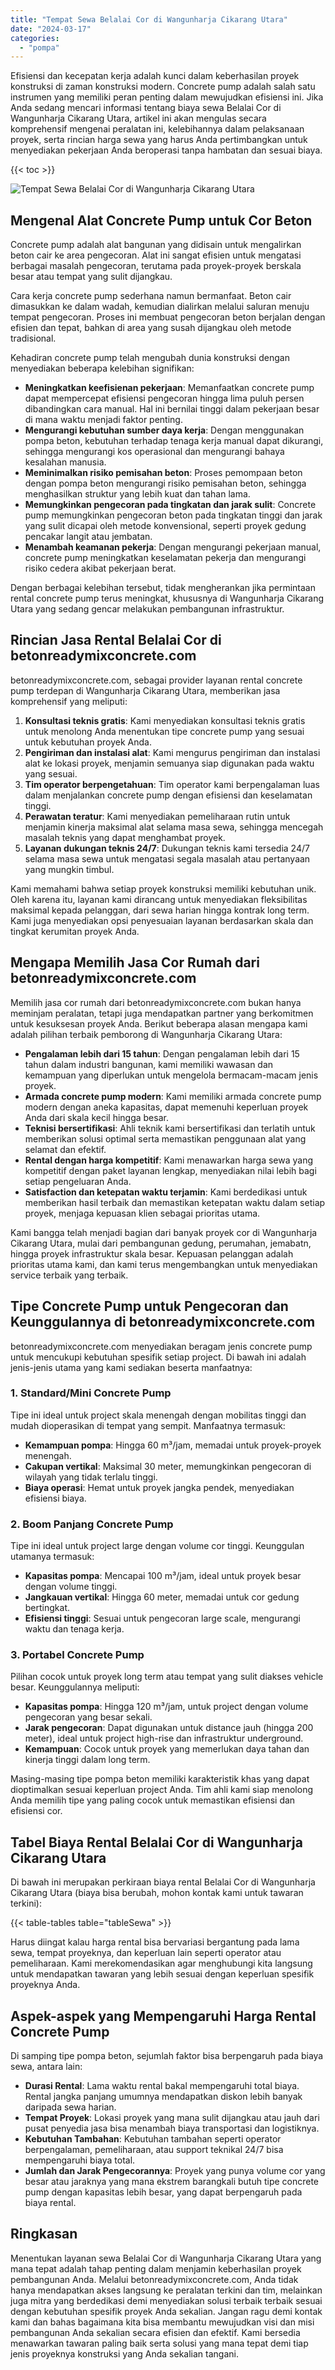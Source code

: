 ```yaml
---
title: "Tempat Sewa Belalai Cor di Wangunharja Cikarang Utara"
date: "2024-03-17"
categories: 
  - "pompa"
---
```


Efisiensi dan kecepatan kerja adalah kunci dalam keberhasilan proyek konstruksi di zaman konstruksi modern. Concrete pump adalah salah satu instrumen yang memiliki peran penting dalam mewujudkan efisiensi ini. Jika Anda sedang mencari informasi tentang biaya sewa Belalai Cor di Wangunharja Cikarang Utara, artikel ini akan mengulas secara komprehensif mengenai peralatan ini, kelebihannya dalam pelaksanaan proyek, serta rincian harga sewa yang harus Anda pertimbangkan untuk menyediakan pekerjaan Anda beroperasi tanpa hambatan dan sesuai biaya.

{{< toc >}}

![Tempat Sewa Belalai Cor di Wangunharja Cikarang Utara](https://betoncor8.github.io/pump/concrete-pump%20(12).png)

## Mengenal Alat Concrete Pump untuk Cor Beton

Concrete pump adalah alat bangunan yang didisain untuk mengalirkan beton cair ke area pengecoran. Alat ini sangat efisien untuk mengatasi berbagai masalah pengecoran, terutama pada proyek-proyek berskala besar atau tempat yang sulit dijangkau.

Cara kerja concrete pump sederhana namun bermanfaat. Beton cair dimasukkan ke dalam wadah, kemudian dialirkan melalui saluran menuju tempat pengecoran. Proses ini membuat pengecoran beton berjalan dengan efisien dan tepat, bahkan di area yang susah dijangkau oleh metode tradisional.

Kehadiran concrete pump telah mengubah dunia konstruksi dengan menyediakan beberapa kelebihan signifikan:

- **Meningkatkan keefisienan pekerjaan**: Memanfaatkan concrete pump dapat mempercepat efisiensi pengecoran hingga lima puluh persen dibandingkan cara manual. Hal ini bernilai tinggi dalam pekerjaan besar di mana waktu menjadi faktor penting.
- **Mengurangi kebutuhan sumber daya kerja**: Dengan menggunakan pompa beton, kebutuhan terhadap tenaga kerja manual dapat dikurangi, sehingga mengurangi kos operasional dan mengurangi bahaya kesalahan manusia.
- **Meminimalkan risiko pemisahan beton**: Proses pemompaan beton dengan pompa beton mengurangi risiko pemisahan beton, sehingga menghasilkan struktur yang lebih kuat dan tahan lama.
- **Memungkinkan pengecoran pada tingkatan dan jarak sulit**: Concrete pump memungkinkan pengecoran beton pada tingkatan tinggi dan jarak yang sulit dicapai oleh metode konvensional, seperti proyek gedung pencakar langit atau jembatan.
- **Menambah keamanan pekerja**: Dengan mengurangi pekerjaan manual, concrete pump meningkatkan keselamatan pekerja dan mengurangi risiko cedera akibat pekerjaan berat.

Dengan berbagai kelebihan tersebut, tidak mengherankan jika permintaan rental concrete pump terus meningkat, khususnya di Wangunharja Cikarang Utara yang sedang gencar melakukan pembangunan infrastruktur.

## Rincian Jasa Rental Belalai Cor di betonreadymixconcrete.com

betonreadymixconcrete.com, sebagai provider layanan rental concrete pump terdepan di Wangunharja Cikarang Utara, memberikan jasa komprehensif yang meliputi:

1. **Konsultasi teknis gratis**: Kami menyediakan konsultasi teknis gratis untuk menolong Anda menentukan tipe concrete pump yang sesuai untuk kebutuhan proyek Anda.
2. **Pengiriman dan instalasi alat**: Kami mengurus pengiriman dan instalasi alat ke lokasi proyek, menjamin semuanya siap digunakan pada waktu yang sesuai.
3. **Tim operator berpengetahuan**: Tim operator kami berpengalaman luas dalam menjalankan concrete pump dengan efisiensi dan keselamatan tinggi.
4. **Perawatan teratur**: Kami menyediakan pemeliharaan rutin untuk menjamin kinerja maksimal alat selama masa sewa, sehingga mencegah masalah teknis yang dapat menghambat proyek.
5. **Layanan dukungan teknis 24/7**: Dukungan teknis kami tersedia 24/7 selama masa sewa untuk mengatasi segala masalah atau pertanyaan yang mungkin timbul.

Kami memahami bahwa setiap proyek konstruksi memiliki kebutuhan unik. Oleh karena itu, layanan kami dirancang untuk menyediakan fleksibilitas maksimal kepada pelanggan, dari sewa harian hingga kontrak long term. Kami juga menyediakan opsi penyesuaian layanan berdasarkan skala dan tingkat kerumitan proyek Anda.

## Mengapa Memilih Jasa Cor Rumah dari betonreadymixconcrete.com

Memilih jasa cor rumah dari betonreadymixconcrete.com bukan hanya meminjam peralatan, tetapi juga mendapatkan partner yang berkomitmen untuk kesuksesan proyek Anda. Berikut beberapa alasan mengapa kami adalah pilihan terbaik pemborong di Wangunharja Cikarang Utara:

- **Pengalaman lebih dari 15 tahun**: Dengan pengalaman lebih dari 15 tahun dalam industri bangunan, kami memiliki wawasan dan kemampuan yang diperlukan untuk mengelola bermacam-macam jenis proyek.
- **Armada concrete pump modern**: Kami memiliki armada concrete pump modern dengan aneka kapasitas, dapat memenuhi keperluan proyek Anda dari skala kecil hingga besar.
- **Teknisi bersertifikasi**: Ahli teknik kami bersertifikasi dan terlatih untuk memberikan solusi optimal serta memastikan penggunaan alat yang selamat dan efektif.
- **Rental dengan harga kompetitif**: Kami menawarkan harga sewa yang kompetitif dengan paket layanan lengkap, menyediakan nilai lebih bagi setiap pengeluaran Anda.
- **Satisfaction dan ketepatan waktu terjamin**: Kami berdedikasi untuk memberikan hasil terbaik dan memastikan ketepatan waktu dalam setiap proyek, menjaga kepuasan klien sebagai prioritas utama.

Kami bangga telah menjadi bagian dari banyak proyek cor di Wangunharja Cikarang Utara, mulai dari pembangunan gedung, perumahan, jemabatn, hingga proyek infrastruktur skala besar. Kepuasan pelanggan adalah prioritas utama kami, dan kami terus mengembangkan untuk menyediakan service terbaik yang terbaik.

## Tipe Concrete Pump untuk Pengecoran dan Keunggulannya di betonreadymixconcrete.com

betonreadymixconcrete.com menyediakan beragam jenis concrete pump untuk mencukupi kebutuhan spesifik setiap project. Di bawah ini adalah jenis-jenis utama yang kami sediakan beserta manfaatnya:

### 1\. Standard/Mini Concrete Pump

Tipe ini ideal untuk project skala menengah dengan mobilitas tinggi dan mudah dioperasikan di tempat yang sempit. Manfaatnya termasuk:

- **Kemampuan pompa**: Hingga 60 m³/jam, memadai untuk proyek-proyek menengah.
- **Cakupan vertikal**: Maksimal 30 meter, memungkinkan pengecoran di wilayah yang tidak terlalu tinggi.
- **Biaya operasi**: Hemat untuk proyek jangka pendek, menyediakan efisiensi biaya.

### 2\. Boom Panjang Concrete Pump

Tipe ini ideal untuk project large dengan volume cor tinggi. Keunggulan utamanya termasuk:

- **Kapasitas pompa**: Mencapai 100 m³/jam, ideal untuk proyek besar dengan volume tinggi.
- **Jangkauan vertikal**: Hingga 60 meter, memadai untuk cor gedung bertingkat.
- **Efisiensi tinggi**: Sesuai untuk pengecoran large scale, mengurangi waktu dan tenaga kerja.

### 3\. Portabel Concrete Pump

Pilihan cocok untuk proyek long term atau tempat yang sulit diakses vehicle besar. Keunggulannya meliputi:

- **Kapasitas pompa**: Hingga 120 m³/jam, untuk project dengan volume pengecoran yang besar sekali.
- **Jarak pengecoran**: Dapat digunakan untuk distance jauh (hingga 200 meter), ideal untuk project high-rise dan infrastruktur underground.
- **Kemampuan**: Cocok untuk proyek yang memerlukan daya tahan dan kinerja tinggi dalam long term.

Masing-masing tipe pompa beton memiliki karakteristik khas yang dapat dioptimalkan sesuai keperluan project Anda. Tim ahli kami siap menolong Anda memilih tipe yang paling cocok untuk memastikan efisiensi dan efisiensi cor.

## Tabel Biaya Rental Belalai Cor di Wangunharja Cikarang Utara

Di bawah ini merupakan perkiraan biaya rental Belalai Cor di Wangunharja Cikarang Utara (biaya bisa berubah, mohon kontak kami untuk tawaran terkini):

{{< table-tables table="tableSewa" >}}

Harus diingat kalau harga rental bisa bervariasi bergantung pada lama sewa, tempat proyeknya, dan keperluan lain seperti operator atau pemeliharaan. Kami merekomendasikan agar menghubungi kita langsung untuk mendapatkan tawaran yang lebih sesuai dengan keperluan spesifik proyeknya Anda.

## Aspek-aspek yang Mempengaruhi Harga Rental Concrete Pump

Di samping tipe pompa beton, sejumlah faktor bisa berpengaruh pada biaya sewa, antara lain:

- **Durasi Rental**: Lama waktu rental bakal mempengaruhi total biaya. Rental jangka panjang umumnya mendapatkan diskon lebih banyak daripada sewa harian.
- **Tempat Proyek**: Lokasi proyek yang mana sulit dijangkau atau jauh dari pusat penyedia jasa bisa menambah biaya transportasi dan logistiknya.
- **Kebutuhan Tambahan**: Kebutuhan tambahan seperti operator berpengalaman, pemeliharaan, atau support teknikal 24/7 bisa mempengaruhi biaya total.
- **Jumlah dan Jarak Pengecorannya**: Proyek yang punya volume cor yang besar atau jaraknya yang mana ekstrem barangkali butuh tipe concrete pump dengan kapasitas lebih besar, yang dapat berpengaruh pada biaya rental.

## Ringkasan

Menentukan layanan sewa Belalai Cor di Wangunharja Cikarang Utara yang mana tepat adalah tahap penting dalam menjamin keberhasilan proyek pembangunan Anda. Melalui betonreadymixconcrete.com, Anda tidak hanya mendapatkan akses langsung ke peralatan terkini dan tim, melainkan juga mitra yang berdedikasi demi menyediakan solusi terbaik terbaik sesuai dengan kebutuhan spesifik proyek Anda sekalian. Jangan ragu demi kontak kami dan bahas bagaimana kita bisa membantu mewujudkan visi dan misi pembangunan Anda sekalian secara efisien dan efektif. Kami bersedia menawarkan tawaran paling baik serta solusi yang mana tepat demi tiap jenis proyeknya konstruksi yang Anda sekalian tangani.
